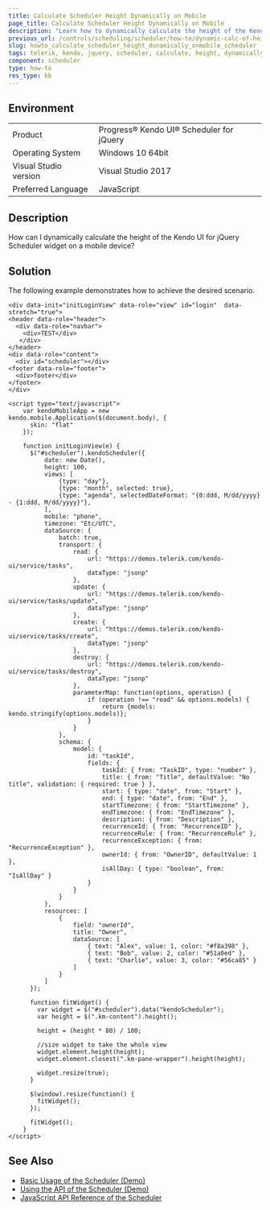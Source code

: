 ```yaml
---
title: Calculate Scheduler Height Dynamically on Mobile
page_title: Calculate Scheduler Height Dynamically on Mobile 
description: "Learn how to dynamically calculate the height of the Kendo UI for jQuery Scheduler on mobile."
previous_url: /controls/scheduling/scheduler/how-to/dynamic-calc-of-height-in-mobile, /controls/scheduling/scheduler/how-to/appearance/dynamic-calc-of-height-in-mobile
slug: howto_calculate_scheduler_height_dunamically_onmobile_scheduler
tags: telerik, kendo, jquery, scheduler, calculate, height, dynamically, on, mobile 
component: scheduler
type: how-to
res_type: kb
---
```


## Environment

<table>
 <tr>
  <td>Product</td>
  <td>Progress® Kendo UI® Scheduler for jQuery</td>
 </tr>
 <tr>
  <td>Operating System</td>
  <td>Windows 10 64bit</td>
 </tr>
 <tr>
  <td>Visual Studio version</td>
  <td>Visual Studio 2017</td>
 </tr>
 <tr>
  <td>Preferred Language</td>
  <td>JavaScript</td>
 </tr>
</table>

## Description

How can I dynamically calculate the height of the Kendo UI for jQuery Scheduler widget on a mobile device?

## Solution

The following example demonstrates how to achieve the desired scenario.

```dojo
<div data-init="initLoginView" data-role="view" id="login"  data-stretch="true">
<header data-role="header">
  <div data-role="navbar">
    <div>TEST</div>
   </div>
</header>
<div data-role="content">
  <div id="scheduler"></div>
<footer data-role="footer">
  <div>footer</div>
</footer>
</div>

<script type="text/javascript">
    var kendoMobileApp = new kendo.mobile.Application($(document.body), {
      skin: "flat"
    });

    function initLoginView(e) {
      $("#scheduler").kendoScheduler({
          date: new Date(),
          height: 100,
          views: [
              {type: "day"},
              {type: "month", selected: true},
              {type: "agenda", selectedDateFormat: "{0:ddd, M/dd/yyyy} - {1:ddd, M/dd/yyyy}"},
          ],
          mobile: "phone",
          timezone: "Etc/UTC",
          dataSource: {
              batch: true,
              transport: {
                  read: {
                      url: "https://demos.telerik.com/kendo-ui/service/tasks",
                      dataType: "jsonp"
                  },
                  update: {
                      url: "https://demos.telerik.com/kendo-ui/service/tasks/update",
                      dataType: "jsonp"
                  },
                  create: {
                      url: "https://demos.telerik.com/kendo-ui/service/tasks/create",
                      dataType: "jsonp"
                  },
                  destroy: {
                      url: "https://demos.telerik.com/kendo-ui/service/tasks/destroy",
                      dataType: "jsonp"
                  },
                  parameterMap: function(options, operation) {
                      if (operation !== "read" && options.models) {
                          return {models: kendo.stringify(options.models)};
                      }
                  }
              },
              schema: {
                  model: {
                      id: "taskId",
                      fields: {
                          taskId: { from: "TaskID", type: "number" },
                          title: { from: "Title", defaultValue: "No title", validation: { required: true } },
                          start: { type: "date", from: "Start" },
                          end: { type: "date", from: "End" },
                          startTimezone: { from: "StartTimezone" },
                          endTimezone: { from: "EndTimezone" },
                          description: { from: "Description" },
                          recurrenceId: { from: "RecurrenceID" },
                          recurrenceRule: { from: "RecurrenceRule" },
                          recurrenceException: { from: "RecurrenceException" },
                          ownerId: { from: "OwnerID", defaultValue: 1 },
                          isAllDay: { type: "boolean", from: "IsAllDay" }
                      }
                  }
              }
          },
          resources: [
              {
                  field: "ownerId",
                  title: "Owner",
                  dataSource: [
                      { text: "Alex", value: 1, color: "#f8a398" },
                      { text: "Bob", value: 2, color: "#51a0ed" },
                      { text: "Charlie", value: 3, color: "#56ca85" }
                  ]
              }
          ]
      });

      function fitWidget() {
        var widget = $("#scheduler").data("kendoScheduler");
        var height = $(".km-content").height();

        height = (height * 80) / 100;

        //size widget to take the whole view
        widget.element.height(height);
        widget.element.closest(".km-pane-wrapper").height(height);

        widget.resize(true);
      }

      $(window).resize(function() {
        fitWidget();
      });

      fitWidget();
    }
</script>
```

## See Also

* [Basic Usage of the Scheduler (Demo)](https://demos.telerik.com/kendo-ui/scheduler/index)
* [Using the API of the Scheduler (Demo)](https://demos.telerik.com/kendo-ui/scheduler/api)
* [JavaScript API Reference of the Scheduler](/api/javascript/ui/scheduler)
